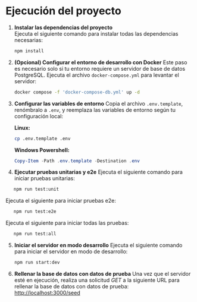 # Ejecución del proyecto

1. **Instalar las dependencias del proyecto**  
    Ejecuta el siguiente comando para instalar todas las dependencias necesarias:

   ```bash
   npm install
   ```

2. **(Opcional) Configurar el entorno de desarrollo con Docker**
   Este paso es necesario solo si tu entorno requiere un servidor de base de datos PostgreSQL. Ejecuta el archivo `docker-compose.yml` para levantar el servidor:
   ```bash
   docker compose -f 'docker-compose-db.yml' up -d
   ```
3. **Configurar las variables de entorno**
   Copia el archivo `.env.template`, renómbralo a `.env`, y reemplaza las variables de entorno según tu configuración local:

   **Linux:**

   ```bash
   cp .env.template .env
   ```

   **Windows Powershell:**

   ```powershell
   Copy-Item -Path .env.template -Destination .env
   ```

4. **Ejecutar pruebas unitarias y e2e**
   Ejecuta el siguiente comando para iniciar pruebas unitarias:

```bash
   npm run test:unit
```

Ejecuta el siguiente para iniciar pruebas e2e:

```bash
   npm run test:e2e
```

Ejecuta el siguiente para iniciar todas las pruebas:

```bash
   npm run test:all
```

5. **Iniciar el servidor en modo desarrollo**
   Ejecuta el siguiente comando para iniciar el servidor en modo de desarrollo:
   ```bash
   npm run start:dev
   ```
6. **Rellenar la base de datos con datos de prueba**
   Una vez que el servidor esté en ejecución, realiza una solicitud _GET_ a la siguiente URL para rellenar la base de datos con datos de prueba:
   [http://localhost:3000/seed](http://localhost:3000/seed)
